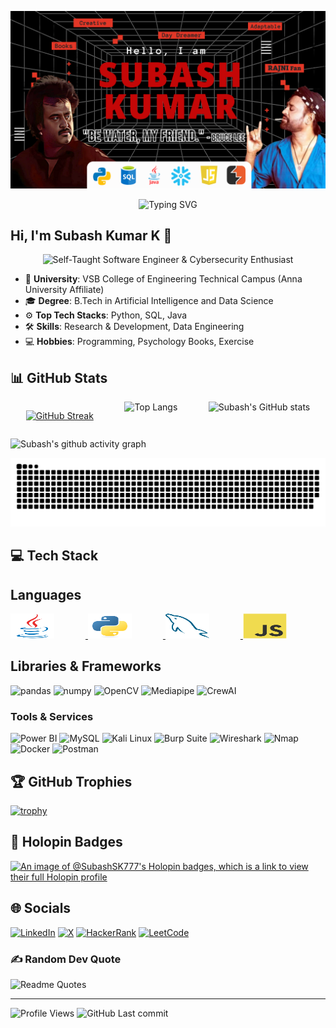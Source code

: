 ![Subash's Banner](https://github.com/SubashSK777/SubashSK777/blob/main/Assets/Gitanner.png)

<p align="center">
  <img src="https://readme-typing-svg.herokuapp.com/?font=Josefin+Sans&weight=700&size=36&pause=1000&color=DC143C&vCenter=true&width=800&lines=AI+%26+Data+Science:+Brains+Behind+the+Bots;Researcher:+Always+Asking+Why;Creativity:+My+Secret+Weapon;Rajini+Fan:+Living+in+Style!" alt="Typing SVG"/>
</p>


## Hi, I'm Subash Kumar K 👋

<p align="center">
    <img src="https://img.shields.io/badge/Self--Taught_AI_Engineer_%26_Technology_Enthusiast-crimson?style=for-the-badge&logoColor=white" alt="Self-Taught Software Engineer & Cybersecurity Enthusiast" width="3000" height="60"/>
</p>


- 🏫 **University**: VSB College of Engineering Technical Campus (Anna University Affiliate)
- 🎓 **Degree**: B.Tech in Artificial Intelligence and Data Science
- ⚙️ **Top Tech Stacks**: Python, SQL, Java
- 🛠️ **Skills**: Research & Development, Data Engineering
- 💻 **Hobbies**: Programming, Psychology Books, Exercise

## 📊 GitHub Stats

<div align="center" style="display: flex; justify-content: space-around;">

  [![GitHub Streak](https://github-readme-streak-stats-wine-sigma.vercel.app?user=SubashSK777&theme=cobalt&hide_border=true)](https://git.io/streak-stats)

  <img src="https://github-readme-stats.vercel.app/api/top-langs/?username=SubashSK777&layout=compact&hide_border=true&theme=chartreuse-dark&v=20250424171626" alt="Top Langs" />

  <img src="https://github-readme-stats.vercel.app/api?username=SubashSK777&theme=chartreuse-dark&hide_border=true&show_icons=true&v=20250424171626" alt="Subash's GitHub stats" />

</div>


<!-- Contribution Graph -->
![Subash's github activity graph](https://github-readme-activity-graph.vercel.app/graph?username=SubashSK777&theme=github-compact&v=20250424171626)

![snake gif](https://github.com/SubashSK777/SubashSK777/blob/output/github-snake-dark.svg)


<!-- Tech Stack -->
## 💻 Tech Stack

## Languages
<a href="https://www.java.com" target="_blank" rel="noreferrer"> 
    <img src="https://raw.githubusercontent.com/devicons/devicon/master/icons/java/java-original.svg" 
         alt="java" width="70" height="40" style="margin-right: 50px;"/> 
</a>

<a href="https://www.python.org" target="_blank" rel="noreferrer"> 
    <img src="https://raw.githubusercontent.com/devicons/devicon/master/icons/python/python-original.svg" 
         alt="python" width="70" height="40" style="margin-right: 50px;"/> 
</a>

<a href="https://www.w3schools.com/sql/" target="_blank" rel="noreferrer"> 
    <img src="https://raw.githubusercontent.com/devicons/devicon/master/icons/mysql/mysql-original.svg" 
         alt="sql" width="70" height="40" style="margin-right: 50px;"/> 
</a>

<a href="https://developer.mozilla.org/en-US/docs/Web/JavaScript" target="_blank" rel="noreferrer"> 
    <img src="https://raw.githubusercontent.com/devicons/devicon/master/icons/javascript/javascript-original.svg" 
         alt="javascript" width="70" height="40" style="margin-right: 50px;"/> 
</a>

## Libraries & Frameworks
![pandas](https://img.shields.io/badge/pandas-%23150458?style=for-the-badge&logo=pandas&logoColor=white) ![numpy](https://img.shields.io/badge/numpy-013243?style=for-the-badge&logo=numpy&logoColor=white)
![OpenCV](https://img.shields.io/badge/OpenCV-%23white.svg?style=for-the-badge&logo=opencv&logoColor=%23white) 
![Mediapipe](https://img.shields.io/badge/Mediapipe-%23000000.svg?style=for-the-badge&logo=mediapipe&logoColor=%23white) 
![CrewAI](https://img.shields.io/badge/CrewAI-%2300A1F1.svg?style=for-the-badge&logo=crewai&logoColor=%23white)

### Tools & Services

![Power BI](https://img.shields.io/badge/Power%20BI-F2C811?style=for-the-badge&logo=powerbi&logoColor=white) ![MySQL](https://img.shields.io/badge/MySQL-4479A1?style=for-the-badge&logo=mysql&logoColor=white)
![Kali Linux](https://img.shields.io/badge/Kali%20Linux-557C93?style=for-the-badge&logo=kali-linux&logoColor=white)
![Burp Suite](https://img.shields.io/badge/Burp%20Suite-7D3C9B?style=for-the-badge&logo=burp-suite&logoColor=white)
![Wireshark](https://img.shields.io/badge/Wireshark-1679A7?style=for-the-badge&logo=wireshark&logoColor=white)
![Nmap](https://img.shields.io/badge/Nmap-00BFFF?style=for-the-badge&logo=nmap&logoColor=white)
![Docker](https://img.shields.io/badge/Docker-2CA5E0?style=for-the-badge&logo=docker&logoColor=white) 
![Postman](https://img.shields.io/badge/Postman-FF6C37?style=for-the-badge&logo=postman&logoColor=white) 

<!-- GitHub Trophies -->
## 🏆 GitHub Trophies
[![trophy](https://github-profile-trophy.vercel.app/?username=SubashSK777&theme=monokai&row=2&column=6&no-bg=true&title=Stars,Followers,Repositories,Commits,PullRequest,Organizations&margin-w=10&margin-h=5)](https://github.com/ryo-ma/github-profile-trophy)

<!-- Holopin Badges -->
## 📛 Holopin Badges
[![An image of @SubashSK777's Holopin badges, which is a link to view their full Holopin profile](https://holopin.me/SubashSK777)](https://holopin.io/@SubashSK777)

<!-- Socials -->
## 🌐 Socials
[![LinkedIn](https://img.shields.io/badge/LinkedIn-%230077B5.svg?logo=linkedin&logoColor=white&style=for-the-badge)](https://linkedin.com/in/SubashSK777) 
[![X](https://img.shields.io/badge/X-%231DA1F2.svg?logo=x&logoColor=white&style=for-the-badge)](https://x.com/SubashRKumar)
[![HackerRank](https://img.shields.io/badge/HackerRank-%232EC866.svg?logo=hackerrank&logoColor=white&style=for-the-badge)](https://www.hackerrank.com/profile/subashsk11831)
 [![LeetCode](https://img.shields.io/badge/LeetCode-%23FFA116.svg?logo=leetcode&logoColor=white&style=for-the-badge)](https://leetcode.com/SubashSK777)

<!-- Random Dev Quote -->
### ✍️ Random Dev Quote

![Readme Quotes](https://quotes-github-readme.vercel.app/api?type=horizontal&theme=chartreuse-dark&hide_border=true&show_icons=true)

<hr/>

<!-- Status -->
![Profile Views](https://komarev.com/ghpvc/?username=SubashSK777)
![GitHub Last commit](https://img.shields.io/github/last-commit/SubashSK777/SubashSK777)

